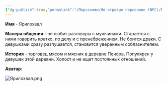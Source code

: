 ```yaml
---
{"dg-publish":true,"permalink":"/Персонажи/Не игровые персонажи (NPC)/NPC/Северный земли/Печора/Ярилохвал/","noteIcon":"","created":"2025-09-07T18:04:30.667+03:00","updated":"2025-09-07T15:03:09.550+03:00"}
---
```




**Имя** - Ярилохвал

**Манера общения** - не любит разговоры с мужчинами. Старается с ними говорить кратко, по делу и с пренебрежением. Не боится драки. С девушками сразу разпушается, становится уверенным соблазнителем. 

**История** - торговец мясом и мясник в деревне Печора. Популярен у девушек этой деревни. Холост и не ищет постоянных отношений. 

**Аватар**:

![Ярилохвал.png](/img/user/system/img/NPC/%D0%A1%D0%B5%D0%B2%D0%B5%D1%80%D0%BD%D1%8B%D0%B5%20%D0%B7%D0%B5%D0%BC%D0%BB%D0%B8/%D0%9F%D0%B5%D1%87%D0%BE%D1%80%D0%B0/%D0%AF%D1%80%D0%B8%D0%BB%D0%BE%D1%85%D0%B2%D0%B0%D0%BB.png)